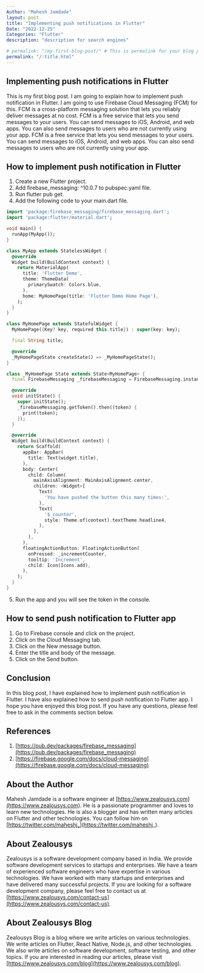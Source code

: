 ```yaml
---
Author: "Mahesh Jamdade"
layout: post
title: "Implementing push notifications in Flutter"
Date: "2022-12-25"
Categories: "Flutter"
description: "description for search engines"

# permalink: "/my-first-blog-post/" # This is permalink for your blog post. You can change it to anything you want.
permalink: "/:title.html"
---
```


## Implementing push notifications in Flutter

This is my first blog post. I am going to explain how to implement push notification in Flutter. I am going to use Firebase Cloud Messaging (FCM) for this. FCM is a cross-platform messaging solution that lets you reliably deliver messages at no cost. FCM is a free service that lets you send messages to your users. You can send messages to iOS, Android, and web apps. You can also send messages to users who are not currently using your app. FCM is a free service that lets you send messages to your users. You can send messages to iOS, Android, and web apps. You can also send messages to users who are not currently using your app.

## How to implement push notification in Flutter


1. Create a new Flutter project.
2. Add firebase_messaging: ^10.0.7 to pubspec.yaml file.
3. Run flutter pub get.
4. Add the following code to your main.dart file.

```dart
import 'package:firebase_messaging/firebase_messaging.dart';
import 'package:flutter/material.dart';

void main() {
  runApp(MyApp());
}

class MyApp extends StatelessWidget {
  @override
  Widget build(BuildContext context) {
    return MaterialApp(
      title: 'Flutter Demo',
      theme: ThemeData(
        primarySwatch: Colors.blue,
      ),
      home: MyHomePage(title: 'Flutter Demo Home Page'),
    );
  }
}

class MyHomePage extends StatefulWidget {
  MyHomePage({Key? key, required this.title}) : super(key: key);

  final String title;

  @override
  _MyHomePageState createState() => _MyHomePageState();
}

class _MyHomePage State extends State<MyHomePage> {
  final FirebaseMessaging _firebaseMessaging = FirebaseMessaging.instance;

  @override
  void initState() {
    super.initState();
    _firebaseMessaging.getToken().then((token) {
      print(token);
    });
  }

  @override
  Widget build(BuildContext context) {
    return Scaffold(
      appBar: AppBar(
        title: Text(widget.title),
      ),
      body: Center(
        child: Column(
          mainAxisAlignment: MainAxisAlignment.center,
          children: <Widget>[
            Text(
              'You have pushed the button this many times:',
            ),
            Text(
              '$_counter',
              style: Theme.of(context).textTheme.headline4,
            ),
          ],
        ),
      ),
      floatingActionButton: FloatingActionButton(
        onPressed: _incrementCounter,
        tooltip: 'Increment',
        child: Icon(Icons.add),
      ),
    );
  }
}
```

5. Run the app and you will see the token in the console.

## How to send push notification to Flutter app

1. Go to Firebase console and click on the project.
2. Click on the Cloud Messaging tab.
3. Click on the New message button.
4. Enter the title and body of the message.
5. Click on the Send button.

## Conclusion

In this blog post, I have explained how to implement push notification in Flutter. I have also explained how to send push notification to Flutter app. I hope you have enjoyed this blog post. If you have any questions, please feel free to ask in the comments section below.

## References

1. [https://pub.dev/packages/firebase_messaging](https://pub.dev/packages/firebase_messaging)
2. [https://firebase.google.com/docs/cloud-messaging](https://firebase.google.com/docs/cloud-messaging)

## About the Author

Mahesh Jamdade is a software engineer at [https://www.zealousys.com](https://www.zealousys.com). He is a passionate programmer and loves to learn new technologies. He is also a blogger and has written many articles on Flutter and other technologies. You can follow him on [https://twitter.com/maheshj_](https://twitter.com/maheshj_).

## About Zealousys

Zealousys is a software development company based in India. We provide software development services to startups and enterprises. We have a team of experienced software engineers who have expertise in various technologies. We have worked with many startups and enterprises and have delivered many successful projects. If you are looking for a software development company, please feel free to contact us at [https://www.zealousys.com/contact-us](https://www.zealousys.com/contact-us).

## About Zealousys Blog

Zealousys Blog is a blog where we write articles on various technologies. We write articles on Flutter, React Native, Node.js, and other technologies. We also write articles on software development, software testing, and other topics. If you are interested in reading our articles, please visit [https://www.zealousys.com/blog](https://www.zealousys.com/blog).




